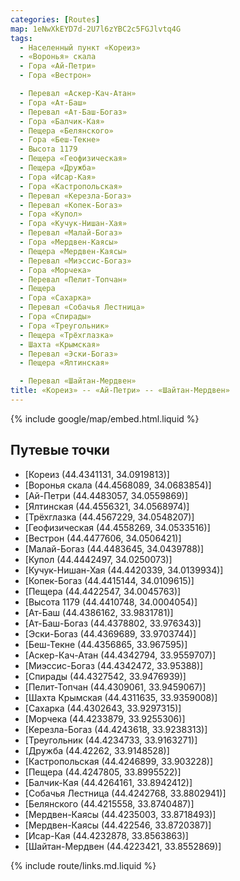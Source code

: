 ```yaml
---
categories: [Routes]
map: 1eNwXkEYD7d-2U7l6zYBC2c5FGJlvtq4G
tags:
  - Населенный пункт «Кореиз»
  - «Воронья» скала
  - Гора «Ай-Петри»
  - Гора «Вестрон»

  - Перевал «Аскер-Кач-Атан»
  - Гора «Ат-Баш»
  - Перевал «Ат-Баш-Богаз»
  - Гора «Балчик-Кая»
  - Пещера «Белянского»
  - Гора «Беш-Текне»
  - Высота 1179
  - Пещера «Геофизическая»
  - Пещера «Дружба»
  - Гора «Исар-Кая»
  - Гора «Кастропольская»
  - Перевал «Керезла-Богаз»
  - Перевал «Копек-Богаз»
  - Гора «Купол»
  - Гора «Кучук-Нишан-Хая»
  - Перевал «Малай-Богаз»
  - Гора «Мердвен-Каясы»
  - Пещера «Мердвен-Каясы»
  - Перевал «Миэссис-Богаз»
  - Гора «Морчека»
  - Перевал «Пелит-Топчан»
  - Пещера
  - Гора «Сахарка»
  - Перевал «Собачья Лестница»
  - Гора «Спирады»
  - Гора «Треугольник»
  - Пещера «Трёхглазка»
  - Шахта «Крымская»
  - Перевал «Эски-Богаз»
  - Пещера «Ялтинская»

  - Перевал «Шайтан-Мердвен»
title: «Кореиз» -- «Ай-Петри» -- «Шайтан-Мердвен»
---
```


{% include google/map/embed.html.liquid %}

## Путевые точки

- [Кореиз (44.4341131, 34.0919813)]
- [Воронья скала (44.4568089, 34.0683854)]
- [Ай-Петри (44.4483057, 34.0559869)]
- [Ялтинская (44.4556321, 34.0568974)]
- [Трёхглазка (44.4567229, 34.0548207)]
- [Геофизическая (44.4558269, 34.0533516)]
- [Вестрон (44.4477606, 34.0506421)]
- [Малай-Богаз (44.4483645, 34.0439788)]
- [Купол (44.4442497, 34.0250073)]
- [Кучук-Нишан-Хая (44.4420339, 34.0139934)]
- [Копек-Богаз (44.4415144, 34.0109615)]
- [Пещера (44.4422547, 34.0045763)]
- [Высота 1179 (44.4410748, 34.0004054)]
- [Ат-Баш (44.4386162, 33.9831781)]
- [Ат-Баш-Богаз (44.4378802, 33.976343)]
- [Эски-Богаз (44.4369689, 33.9703744)]
- [Беш-Текне (44.4356865, 33.967595)]
- [Аскер-Кач-Атан (44.4342794, 33.9559707)]
- [Миэссис-Богаз (44.4342472, 33.95388)]
- [Спирады (44.4327542, 33.9476939)]
- [Пелит-Топчан (44.4309061, 33.9459067)]
- [Шахта Крымская (44.4311635, 33.9359008)]
- [Сахарка (44.4302643, 33.9297315)]
- [Морчека (44.4233879, 33.9255306)]
- [Керезла-Богаз (44.4243618, 33.9238313)]
- [Треугольник (44.4234733, 33.9163271)]
- [Дружба (44.42262, 33.9148528)]
- [Кастропольская (44.4246899, 33.903228)]
- [Пещера (44.4247805, 33.8995522)]
- [Балчик-Кая (44.4264161, 33.8942412)]
- [Собачья Лестница (44.4242768, 33.8802941)]
- [Белянского (44.4215558, 33.8740487)]
- [Мердвен-Каясы (44.4235003, 33.8718493)]
- [Мердвен-Каясы (44.422546, 33.8720387)]
- [Исар-Кая (44.4232878, 33.8563863)]
- [Шайтан-Мердвен (44.4223421, 33.8552869)]

{% include route/links.md.liquid %}
